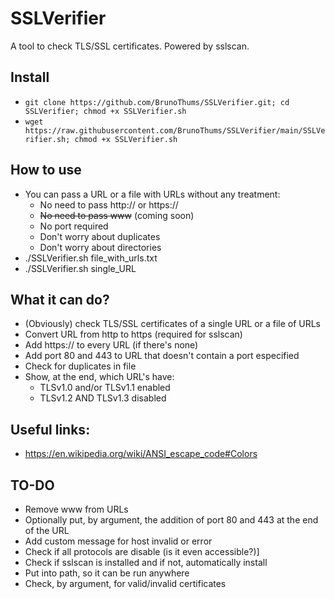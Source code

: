 # SSLVerifier
A tool to check TLS/SSL certificates. Powered by sslscan.

## Install
- `git clone https://github.com/BrunoThums/SSLVerifier.git; cd SSLVerifier; chmod +x SSLVerifier.sh`
- `wget https://raw.githubusercontent.com/BrunoThums/SSLVerifier/main/SSLVerifier.sh; chmod +x SSLVerifier.sh`

## How to use
- You can pass a URL or a file with URLs without any treatment:
  - No need to pass http:// or https://
  - ~~No need to pass www~~ (coming soon)
  - No port required
  - Don't worry about duplicates
  - Don't worry about directories
- ./SSLVerifier.sh file_with_urls.txt
- ./SSLVerifier.sh single_URL

## What it can do?
- (Obviously) check TLS/SSL certificates of a single URL or a file of URLs
- Convert URL from http to https (required for sslscan)
- Add https:// to every URL (if there's none)
- Add port 80 and 443 to URL that doesn't contain a port especified
- Check for duplicates in file
- Show, at the end, which URL's have:
  - TLSv1.0 and/or TLSv1.1 enabled
  - TLSv1.2 AND TLSv1.3 disabled

## Useful links:
- https://en.wikipedia.org/wiki/ANSI_escape_code#Colors

## TO-DO
- Remove www from URLs
- Optionally put, by argument, the addition of port 80 and 443 at the end of the URL
- Add custom message for host invalid or error
- Check if all protocols are disable (is it even accessible?)]
- Check if sslscan is installed and if not, automatically install
- Put into path, so it can be run anywhere
- Check, by argument, for valid/invalid certificates


